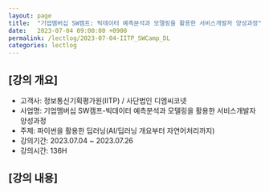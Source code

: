 ```yaml
---
layout: page
title:  "기업멤버십 SW캠프: 빅데이터 예측분석과 모델링을 활용한 서비스개발자 양성과정"
date:   2023-07-04 09:00:00 +0900
permalink: /lectlog/2023-07-04-IITP_SWCamp_DL
categories: lectlog
---
```


## [강의 개요]

* 고객사: 정보통신기획평가원(IITP) / 사단법인 디엠씨코넷
* 사업명: 기업멤버십 SW캠프-빅데이터 예측분석과 모델링을 활용한 서비스개발자 양성과정
* 주제: 파이썬을 활용한 딥러닝(AI/딥러닝 개요부터 자연어처리까지)
* 강의기간: 2023.07.04 ~ 2023.07.26
* 강의시간: 136H

## [강의 내용]
